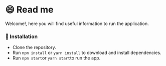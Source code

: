 # 😄 Read me

Welcome!, here you will find useful information to run the application.

### 🚀 Installation

-   Clone the repository.
-   Run `npm install` or `yarn install` to download and install dependencies.
-   Run `npm start`or `yarn start`to run the app.